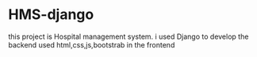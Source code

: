 # HMS-django
this project is Hospital management system.
i used Django to develop the backend
used html,css,js,bootstrab in the frontend
